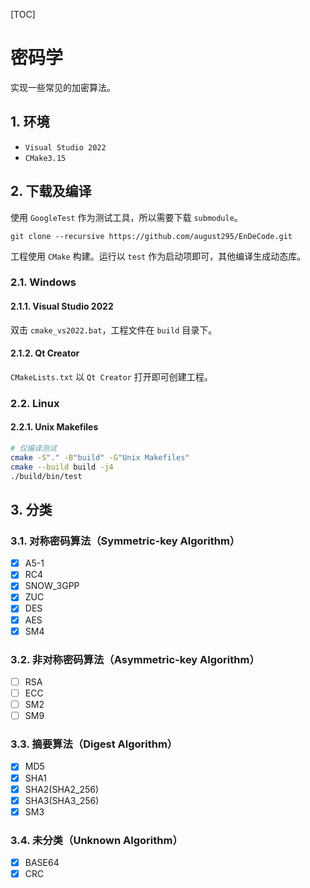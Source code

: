 [TOC]



# 密码学

实现一些常见的加密算法。



## 1. 环境

- `Visual Studio 2022`
- `CMake3.15`



## 2. 下载及编译

使用 `GoogleTest` 作为测试工具，所以需要下载 `submodule`。

```
git clone --recursive https://github.com/august295/EnDeCode.git
```

工程使用 `CMake` 构建。运行以 `test` 作为启动项即可，其他编译生成动态库。

### 2.1. Windows

#### 2.1.1. Visual Studio 2022

双击 `cmake_vs2022.bat`，工程文件在 `build` 目录下。

#### 2.1.2. Qt Creator

`CMakeLists.txt` 以 `Qt Creator` 打开即可创建工程。

### 2.2. Linux

#### 2.2.1. Unix Makefiles

```bash
# 仅编译测试
cmake -S"." -B"build" -G"Unix Makefiles"
cmake --build build -j4
./build/bin/test
```



## 3. 分类

### 3.1. 对称密码算法（Symmetric-key Algorithm）

- [x] A5-1
- [x] RC4
- [x] SNOW_3GPP
- [x] ZUC
- [x] DES
- [x] AES
- [x] SM4

### 3.2. 非对称密码算法（Asymmetric-key Algorithm）

- [ ] RSA
- [ ] ECC
- [ ] SM2
- [ ] SM9

### 3.3. 摘要算法（Digest Algorithm）

- [x] MD5
- [x] SHA1
- [x] SHA2(SHA2_256)
- [x] SHA3(SHA3_256)
- [x] SM3

### 3.4. 未分类（Unknown Algorithm）

- [x] BASE64
- [x] CRC